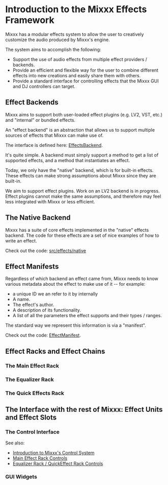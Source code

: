 # Introduction to the Mixxx Effects Framework

Mixxx has a modular effects system to allow the user to creatively
customize the audio produced by Mixxx's engine.

The system aims to accomplish the following:

  - Support the use of audio effects from multiple effect providers /
    backends.
  - Provide an efficient and flexible way for the user to combine
    different effects into new creations and easily share them with
    others.
  - Provide a standard interface for controlling effects that the Mixxx
    GUI and DJ controllers can target.

## Effect Backends

Mixxx aims to support both user-loaded effect plugins (e.g. LV2, VST,
etc.) and "internal" or bundled effects.

An "effect backend" is an abstraction that allows us to support multiple
sources of effects that Mixxx can make use of.

The interface is defined here:
[EffectsBackend](https://github.com/mixxxdj/mixxx/blob/master/src/effects/effectsbackend.h).

It's quite simple. A backend must simply support a method to get a list
of supported effects, and a method that instantiates an effect.

Today, we only have the "native" backend, which is for built-in effects.
These effects can make strong assumptions about Mixxx since they are
built-in.

We aim to support effect plugins. Work on an LV2 backend is in progress.
Effect plugins cannot make the same assumptions, and therefore may feel
less integrated with Mixxx or less efficient.

## The Native Backend

Mixxx has a suite of core effects implemented in the "native" effects
backend. The code for these effects are a set of nice examples of how to
write an effect.

Check out the code:
[src/effects/native](https://github.com/mixxxdj/mixxx/tree/master/src/effects/native)

## Effect Manifests

Regardless of which backend an effect came from, Mixxx needs to know
various metadata about the effect to make use of it -- for example:

  - a unique ID we an refer to it by internally
  - A name.
  - The effect's author.
  - A description of its functionality.
  - A list of all the parameters the effect supports and their types /
    ranges.

The standard way we represent this information is via a "manifest".

Check out the code:
[EffectManifest](https://github.com/mixxxdj/mixxx/blob/master/src/effects/effectmanifest.h).

## Effect Racks and Effect Chains

### The Main Effect Rack

### The Equalizer Rack

### The Quick Effects Rack

## The Interface with the rest of Mixxx: Effect Units and Effect Slots

### The Control Interface

See also:

  - [Introduction to Mixxx's Control System](developer_guide_control)
  - [Main Effect Rack Controls](mixxxcontrols#effects_framework)
  - [Equalizer Rack / QuickEffect Rack
    Controls](mixxxcontrols#eqs_and_filters)

### GUI Widgets
